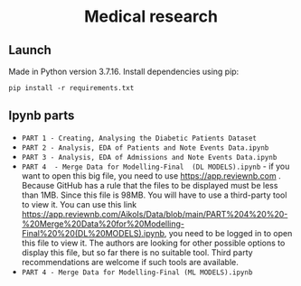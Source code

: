 <h1 align="center">Medical research</h1>

## Launch

Made in Python version 3.7.16.
Install dependencies using pip:

```
pip install -r requirements.txt
```


## Ipynb parts

- `PART 1 - Creating, Analysing the Diabetic Patients Dataset`
- `PART 2 - Analysis, EDA of Patients and Note Events Data.ipynb`
- `PART 3 - Analysis, EDA of Admissions and Note Events Data.ipynb`
- `PART 4  - Merge Data for Modelling-Final  (DL MODELS).ipynb` - if you want to open this big file, you need to use https://app.reviewnb.com . Because GitHub has a rule that the files to be displayed must be less than 1MB. Since this file is 98MB. You will have to use a third-party tool to view it. You can use this link https://app.reviewnb.com/AikoIs/Data/blob/main/PART%204%20%20-%20Merge%20Data%20for%20Modelling-Final%20%20(DL%20MODELS).ipynb, you need to be logged in to open this file to view it. The authors are looking for other possible options to display this file, but so far there is no suitable tool. Third party recommendations are welcome if such tools are available. 
- `PART 4 - Merge Data for Modelling-Final (ML MODELS).ipynb`
